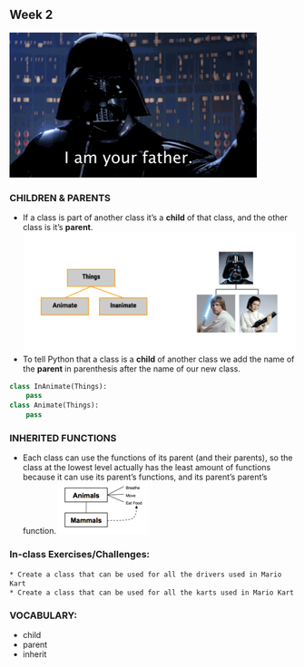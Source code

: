 ## Week 2 
![children](../imgs/darth.gif)

### CHILDREN & PARENTS
* If a class is part of another class it’s a **child** of that class, and the other class is it’s **parent**. 
![parent](../imgs/parent.png)
* To tell Python that a class is a **child** of another class we add the name of the **parent** in parenthesis after the name of our new class. 
```python
class InAnimate(Things):
    pass
class Animate(Things):
    pass
```

### INHERITED FUNCTIONS
* Each class can use the functions of its parent (and their parents), so the class at the lowest level actually has the least amount of functions because it can use its parent’s functions, and its parent’s parent’s function.
![Inherit](../imgs/inherit.png)


### In-class Exercises/Challenges: 
    * Create a class that can be used for all the drivers used in Mario Kart
    * Create a class that can be used for all the karts used in Mario Kart

### VOCABULARY:
* child 
* parent 
* inherit
